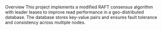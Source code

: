 Overview
This project implements a modified RAFT consensus algorithm with leader leases to improve read performance in a geo-distributed database. The database stores key-value pairs and ensures fault tolerance and consistency across multiple nodes.

